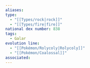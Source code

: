 ```yaml
---
aliases: 
type:
  - "[[Types/rock|rock]]"
  - "[[Types/fire|fire]]"
national dex number: 838
tags:
  - Galar
evolution line:
  - "[[Pokémon/Rolycoly|Rolycoly]]"
  - "[[Pokémon/Coalossal]]"
associated: 
---
```

